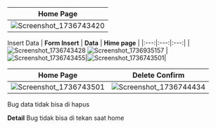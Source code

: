 | **Home Page** |
|:---:|
|![Screenshot_1736743420](https://github.com/user-attachments/assets/c48e10c4-6099-4d1f-8b58-f13ad7cbddd2)|

Insert Data
| **Form Insert** | **Data** | **Hime page** |
|:---:|:---:|:---:|
|![Screenshot_1736743428](https://github.com/user-attachments/assets/dc45f006-75de-43dc-92d4-e9974d9cb6e1) ![Screenshot_1736935157](https://github.com/user-attachments/assets/c94c722b-8f3c-4c5f-8a86-b5737e43e221)
|![Screenshot_1736743455](https://github.com/user-attachments/assets/47bcc59e-30d1-44d5-ab5d-2047eac8e8f5)|![Screenshot_1736743501](https://github.com/user-attachments/assets/556c402b-035e-4e41-baba-391433d1c627)|

| **Home Page** |**Delete Confirm** |
|:---:|:---:|
|![Screenshot_1736743501](https://github.com/user-attachments/assets/556c402b-035e-4e41-baba-391433d1c627)|![Screenshot_1736744434](https://github.com/user-attachments/assets/f9fa241f-2894-4c70-a2bc-e71f7fa7ba23)|

Bug data tidak bisa di hapus


**Detail**
Bug tidak bisa di tekan saat home
